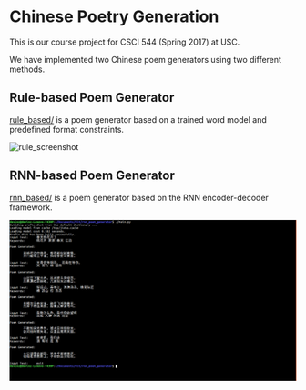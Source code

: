 # Chinese Poetry Generation

This is our course project for CSCI 544 (Spring 2017) at USC.

We have implemented two Chinese poem generators using two different methods.

## Rule-based Poem Generator

[rule\_based/](rule_based/) is a poem generator based on a trained word model and predefined format constraints.

![rule\_screenshot](http://www-scf.usc.edu/~jiaqigu/544/test.png)

## RNN-based Poem Generator

[rnn\_based/](rnn_based/) is a poem generator based on the RNN encoder-decoder framework.

![rnn\_screenshot](rnn_based/img/main.png)

